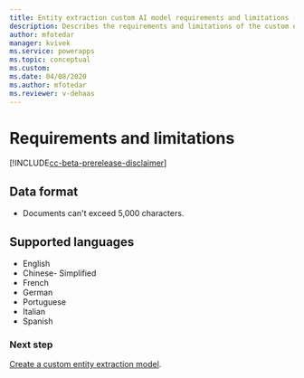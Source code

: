 ```yaml
---
title: Entity extraction custom AI model requirements and limitations -  AI Builder | Microsoft Docs
description: Describes the requirements and limitations of the custom entity extraction AI model in AI Builder.
author: mfotedar
manager: kvivek
ms.service: powerapps
ms.topic: conceptual
ms.custom: 
ms.date: 04/08/2020
ms.author: mfotedar
ms.reviewer: v-dehaas
---
```


# Requirements and limitations

[!INCLUDE[cc-beta-prerelease-disclaimer](./includes/cc-beta-prerelease-disclaimer.md)]

## Data format 
- Documents can't exceed 5,000 characters.

##  Supported languages

- English
- Chinese- Simplified
- French
- German
- Portuguese
- Italian
- Spanish

### Next step

[Create a custom entity extraction model](entity-extraction-create.md).  
